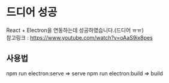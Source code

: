 # 드디어 성공
React + Electron을 연동하는데 성공하였습니다.(드디어 ㅠㅠ)  
참고링크 : https://www.youtube.com/watch?v=oAaS9ix8pes  
## 사용법
npm run electron:serve => serve
npm run electron:build => build
